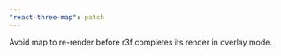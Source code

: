 ```yaml
---
"react-three-map": patch
---
```


Avoid map to re-render before r3f completes its render in overlay mode.
